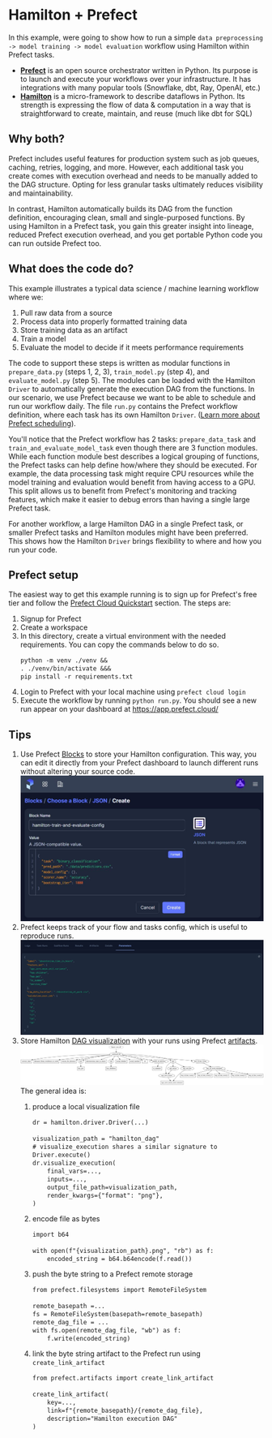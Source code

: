 # Hamilton + Prefect

In this example, were going to show how to run a simple `data preprocessing -> model training -> model evaluation` workflow using Hamilton within Prefect tasks.
- [**Prefect**](https://prefect.io) is an open source orchestrator written in Python. Its purpose is to launch and execute your workflows over your infrastructure. It has integrations with many popular tools (Snowflake, dbt, Ray, OpenAI, etc.)
- [**Hamilton**](https://github.com/dagworks-inc/hamilton) is a micro-framework to describe dataflows in Python. Its strength is expressing the flow of data & computation in a way that is straightforward to create, maintain, and reuse (much like dbt for SQL)

## Why both?
Prefect includes useful features for production system such as job queues, caching, retries, logging, and more. However, each additional task you create comes with execution overhead and needs to be manually added to the DAG structure. Opting for less granular tasks ultimately reduces visibility and maintainability.

In contrast, Hamilton automatically builds its DAG from the function definition, encouraging clean, small and single-purposed functions. By using Hamilton in a Prefect task, you gain this greater insight into lineage, reduced Prefect execution overhead, and you get portable Python code you can run outside Prefect too.

## What does the code do?
This example illustrates a typical data science / machine learning workflow where we:
1. Pull raw data from a source
2. Process data into properly formatted training data
3. Store training data as an artifact
4. Train a model
5. Evaluate the model to decide if it meets performance requirements

The code to support these steps is written as modular functions in `prepare_data.py` (steps 1, 2, 3), `train_model.py` (step 4), and `evaluate_model.py` (step 5). The modules can be loaded with the Hamilton `Driver` to automatically generate the execution DAG from the functions. In our scenario, we use Prefect because we want to be able to schedule and run our workflow daily. The file `run.py` contains the Prefect workflow definition, where each task has its own Hamilton `Driver`. ([Learn more about Prefect scheduling](https://docs.prefect.io/2.10.21/concepts/schedules/)).

You'll notice that the Prefect workflow has 2 tasks: `prepare_data_task` and `train_and_evaluate_model_task` even though there are 3 function modules. While each function module best describes a logical grouping of functions, the Prefect tasks can help define how/where they should be executed. For example, the data processing task might require CPU resources while the model training and evaluation would benefit from having access to a GPU. This split allows us to benefit from Prefect's monitoring and tracking features, which make it easier to debug errors than having a single large Prefect task. 

For another workflow, a large Hamilton DAG in a single Prefect task, or smaller Prefect tasks and Hamilton modules might have been preferred. This shows how the Hamilton `Driver` brings flexibility to where and how you run your code. 

## Prefect setup
The easiest way to get this example running is to sign up for Prefect's free tier and follow the [Prefect Cloud Quickstart](https://docs.prefect.io/latest/cloud/cloud-quickstart/) section. The steps are:
1. Signup for Prefect
2. Create a workspace
3. In this directory, create a virtual environment with the needed requirements. You can copy the commands below to do so.
    ```
    python -m venv ./venv &&
    . ./venv/bin/activate &&&
    pip install -r requirements.txt
    ```
4. Login to Prefect with your local machine using `prefect cloud login`
5. Execute the workflow by running `python run.py`. You should see a new run appear on your dashboard at https://app.prefect.cloud/

## Tips
1. Use Prefect [Blocks](https://docs.prefect.io/latest/concepts/blocks/) to store your Hamilton configuration. This way, you can edit it directly from your Prefect dashboard to launch different runs without altering your source code.
![blocks](./docs/prefect_config_block.JPG)
2. Prefect keeps track of your flow and tasks config, which is useful to reproduce runs.
![params](./docs/prefect_run_params.JPG)
3. Store Hamilton [DAG visualization](https://hamilton.dagworks.io/en/latest/how-tos/use-hamilton-for-lineage/) with your runs using Prefect [artifacts](https://docs.prefect.io/latest/concepts/artifacts/).
    ![dag](./docs/prepare_data_hamilton_dag.png)
    The general idea is:
    1. produce a local visualization file
        ```
        dr = hamilton.driver.Driver(...)

        visualization_path = "hamilton_dag"
        # visualize_execution shares a similar signature to Driver.execute()
        dr.visualize_execution(
            final_vars=...,
            inputs=...,
            output_file_path=visualization_path,
            render_kwargs={"format": "png"},
        )
        ```
    2. encode file as bytes
        ```
        import b64

        with open(f"{visualization_path}.png", "rb") as f:
            encoded_string = b64.b64encode(f.read())
        ```

    3. push the byte string to a Prefect remote storage
        ```
        from prefect.filesystems import RemoteFileSystem

        remote_basepath =...
        fs = RemoteFileSystem(basepath=remote_basepath)
        remote_dag_file = ...
        with fs.open(remote_dag_file, "wb") as f:
            f.write(encoded_string)
        ```

    4. link the byte string artifact to the Prefect run using `create_link_artifact`
        ```
        from prefect.artifacts import create_link_artifact

        create_link_artifact(
            key=...,
            link=f"{remote_basepath}/{remote_dag_file},
            description="Hamilton execution DAG"
        )
        ```
